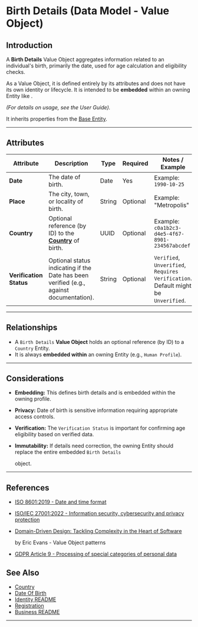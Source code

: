 # **Birth Details** (Data Model - Value Object)

## **Introduction**

A **Birth Details** Value Object aggregates information related to an individual's birth, primarily the date, used for
age calculation and eligibility checks.

As a Value Object, it is defined entirely by its attributes and does not have its own identity or lifecycle. It is
intended to be **embedded** within an owning Entity like .

_(For details on usage, see the <!-- TODO: Create User Guide: Birth Details -->User Guide)._

It inherits properties from the [Base Entity](../../foundation/base_entity.md).

---

## **Attributes**

| Attribute               | Description                                                                                                | Type   | Required | Notes / Example                                                                   |
| ----------------------- | ---------------------------------------------------------------------------------------------------------- | ------ | -------- | --------------------------------------------------------------------------------- |
| **Date**                | The date of birth.                                                                                         | Date   | Yes      | Example: `1990-10-25`                                                             |
| **Place**               | The city, town, or locality of birth.                                                                      | String | Optional | Example: "Metropolis"                                                             |
| **Country**             | Optional reference (by ID) to the **[Country](../../identity/attributes/country.md)** of birth. | UUID   | Optional | Example: `c0a1b2c3-d4e5-4f67-8901-234567abcdef`                                   |
| **Verification Status** | Optional status indicating if the Date has been verified (e.g., against documentation).                    | String | Optional | `Verified`, `Unverified`, `Requires Verification`. Default might be `Unverified`. |

---

## **Relationships**

- A `Birth Details` **Value Object** holds an optional reference (by ID) to a `Country` Entity.
- It is always **embedded within** an owning Entity (e.g., `Human Profile`).

---

## **Considerations**

- **Embedding:** This defines birth details and is embedded within the owning profile.
- **Privacy:** Date of birth is sensitive information requiring appropriate access controls.
- **Verification:** The `Verification Status` is important for confirming age eligibility based on verified data.
- **Immutability:** If details need correction, the owning Entity should replace the entire embedded `Birth Details`

  object.

---

## References

- [ISO 8601:2019 - Date and time format](https://www.iso.org/standard/70907.html)
- [ISO/IEC 27001:2022 - Information security, cybersecurity and privacy protection](https://www.iso.org/standard/27001)
- [Domain-Driven Design: Tackling Complexity in the Heart of Software](https://www.amazon.com/Domain-Driven-Design-Tackling-Complexity-Software/dp/0321125215)

  by Eric Evans - Value Object patterns

- [GDPR Article 9 - Processing of special categories of personal data](https://gdpr-info.eu/art-9-gdpr/)

## See Also

- [Country](../../identity/attributes/country.md)
- [Date Of Birth](../../identity/attributes/date_of_birth.md)
- [Identity README](../../identity/README.md)
- [Registration](../../registration/registration.md)
- [Business README](../../README.md)

---
